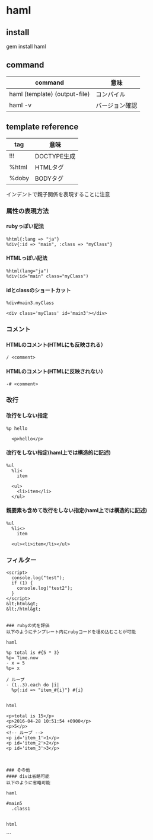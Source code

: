 haml
=================

## install
gem install haml

## command

| command                       | 意味           |
|-------------------------------|----------------|
| haml (template) (output-file) | コンパイル     |
| haml -v                       | バージョン確認 |

## template reference
| tag   | 意味        |
|-------|-------------|
| !!!   | DOCTYPE生成 |
| %html | HTMLタグ    |
| %doby | BODYタグ    |

インデントで親子関係を表現することに注意

### 属性の表現方法

#### rubyっぽい記法
```
%html{:lang => "ja"}
%div{:id => "main", :class => "myClass"}
```

#### HTMLっぽい記法
```
%html(lang="ja")
%div(id="main" class="myClass")
```

#### idとclassのショートカット
```
%div#main3.myClass
```

```
<div class='myClass' id='main3'></div>
```

### コメント
#### HTMLのコメント(HTMLにも反映される）
```
/ <comment>
```

#### HTMLのコメント(HTMLに反映されない）
```
-# <comment>
```

### 改行
#### 改行をしない指定
```
%p hello
```

```
  <p>hello</p>
```

#### 改行をしない指定(haml上では構造的に記述)
```
%ul
  %li<
    item
```

```
  <ul>
    <li>item</li>
  </ul>
```

#### 親要素も含めて改行をしない指定(haml上では構造的に記述)
```
%ul
  %li<>
    item
```

```
  <ul><li>item</li></ul>
```

### フィルター
<style>タグや<script>タグなどと同等の機能を提供
以下の鱺ではcss、javascript、escapedの３種類のフィルターを使用している

haml
```
    :css
       .myStyle {
         color: red;
       }
    :javascript
      console.log("test");
      if (1) {
        console.log("test2");
      }
    :escaped
      <html>
      </html>
```

html
``` 
   <style>
       .myStyle {
         color: red;
       }
    </style>
    <script>
      console.log("test");
      if (1) {
        console.log("test2");
      }
    </script>
    &lt;html&gt;
    &lt;/html&gt;
```

### rubyの式を評価
以下のようにテンプレート内にrubyコードを埋め込むことが可能

haml
```
    %p total is #{5 * 3}
    %p= Time.now
    - x = 5
    %p= x

    / ループ
    - (1..3).each do |i|
      %p{:id => "item_#{i}"} #{i}
```

html
```
    <p>total is 15</p>
    <p>2016-04-28 10:51:54 +0900</p>
    <p>5</p>
    <!-- ループ -->
    <p id='item_1'>1</p>
    <p id='item_2'>2</p>
    <p id='item_3'>3</p>
```


### その他
#### divは省略可能
以下のように省略可能

haml
```
    #main5
      .class1
```

html
```
<div id='main5'>
  <div class='class1'></div>
</div>
```

